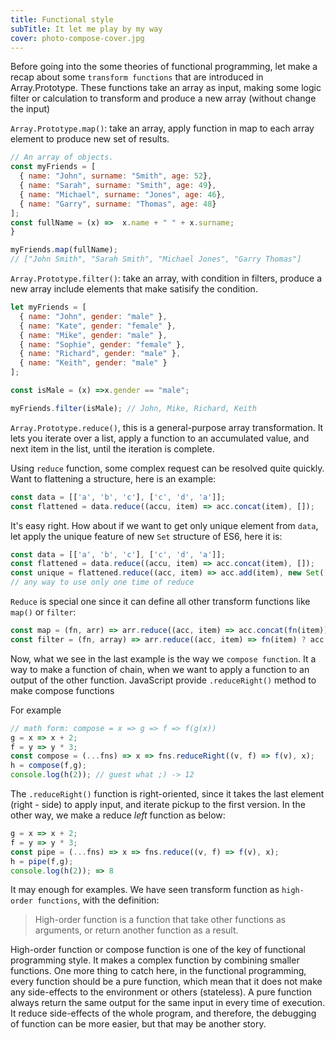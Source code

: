 ```yaml
---
title: Functional style
subTitle: It let me play by my way
cover: photo-compose-cover.jpg
---
```


Before going into the some theories of functional programming, let make a recap about some `transform functions` that are introduced in Array.Prototype. These functions take an array as input, making some logic filter or calculation to transform and produce a new array (without change the input)

`Array.Prototype.map()`: take an array, apply function in map to each array element to produce new set of results.

```js
// An array of objects.
const myFriends = [
  { name: "John", surname: "Smith", age: 52},  
  { name: "Sarah", surname: "Smith", age: 49},  
  { name: "Michael", surname: "Jones", age: 46},  
  { name: "Garry", surname: "Thomas", age: 48}
];
const fullName = (x) =>  x.name + " " + x.surname;
}

myFriends.map(fullName);
// ["John Smith", "Sarah Smith", "Michael Jones", "Garry Thomas"]
```


`Array.Prototype.filter()`: take an array, with condition in filters, produce a new array include elements that make satisify the condition.

```js
let myFriends = [
  { name: "John", gender: "male" },
  { name: "Kate", gender: "female" },
  { name: "Mike", gender: "male" },
  { name: "Sophie", gender: "female" },
  { name: "Richard", gender: "male" },
  { name: "Keith", gender: "male" }
];

const isMale = (x) =>x.gender == "male";

myFriends.filter(isMale); // John, Mike, Richard, Keith
```

`Array.Prototype.reduce()`, this is a general-purpose array transformation.  It lets you iterate over a list, apply a function to an accumulated value, and next item in the list, until the iteration is complete.

Using `reduce` function, some complex request can be resolved quite quickly. Want to flattening a structure, here is an example:

```js
const data = [['a', 'b', 'c'], ['c', 'd', 'a']];
const flattened = data.reduce((accu, item) => acc.concat(item), []);
```

It's easy right. How about if we want to get only unique element from `data`, let apply the unique feature of new `Set` structure of ES6, here it is:

```js
const data = [['a', 'b', 'c'], ['c', 'd', 'a']];
const flattened = data.reduce((accu, item) => acc.concat(item), []);
const unique = flattened.reduce((acc, item) => acc.add(item), new Set([]));
// any way to use only one time of reduce
```


`Reduce` is special one since it can define all other transform functions like `map()` or `filter`:

```js
const map = (fn, arr) => arr.reduce((acc, item) => acc.concat(fn(item)), []);
const filter = (fn, array) => arr.reduce((acc, item) => fn(item) ? acc.concat(item) : acc,, []);
```

Now, what we see in the last example is the way we `compose function`. It a way to make a function of chain, when we want to apply a function to an output of the other function. JavaScript provide `.reduceRight()` method to make compose functions

For example

```js
// math form: compose = x => g => f => f(g(x)) 
g = x => x + 2;
f = y => y * 3;
const compose = (...fns) => x => fns.reduceRight((v, f) => f(v), x); 
h = compose(f,g);
console.log(h(2)); // guest what ;) -> 12
```

The `.reduceRight()` function is right-oriented, since it takes the last element (right - side) to apply input, and iterate pickup to the first version. In the other way, we make a reduce *left* function as below:

```js
g = x => x + 2;
f = y => y * 3;
const pipe = (...fns) => x => fns.reduce((v, f) => f(v), x);
h = pipe(f,g);
console.log(h(2)); => 8
```

It may enough for examples. We have seen transform function as `high-order functions`, with the definition:

> High-order function is a function that take other functions as arguments, or return another function as a result.  

High-order function or compose function is one of the key of functional programming style. It makes a complex function by combining smaller functions.  One more thing to catch here, in the functional programming, every function should be a pure function, which mean that it does not make any side-effects to the environment or others (stateless). A pure function always return the same output for the same input in every time of execution. It reduce side-effects of the whole program, and therefore, the debugging of function can be more easier, but that may be another story.